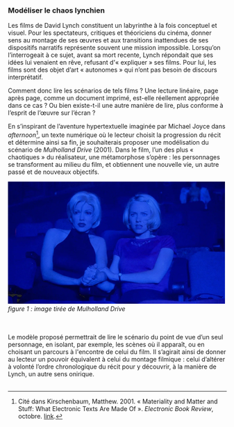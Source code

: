 ### Modéliser le chaos lynchien 

Les films de David Lynch constituent un labyrinthe à la fois conceptuel et visuel. Pour les spectateurs, critiques et théoriciens du cinéma, donner sens au montage de ses œuvres et aux transitions inattendues de ses dispositifs narratifs représente souvent une mission impossible. Lorsqu’on l’interrogeait à ce sujet, avant sa mort recente, Lynch répondait que ses idées lui venaient en rêve, refusant d'« expliquer » ses films. Pour lui, les films sont des objet d’art « autonomes » qui n’ont pas besoin de discours interprétatif.

Comment donc lire les scénarios de tels films ? Une lecture linéaire, page après page, comme un document imprimé, est-elle réellement appropriée dans ce cas ? Ou bien existe-t-il une autre manière de lire, plus conforme à l’esprit de l’œuvre sur l’écran ?

En s’inspirant de l’aventure hypertextuelle imaginée par Michael Joyce dans *afternoon*[^1], un texte numérique où le lecteur choisit la progression du récit et détermine ainsi sa fin, je souhaiterais proposer une modélisation du scénario de *Mulholland Drive* (2001). Dans le film, l’un des plus « chaotiques » du réalisateur, une métamorphose s’opère : les personnages se transforment au milieu du film, et obtiennent une nouvelle vie, un autre passé et de nouveaux objectifs.

  <img src="../assets/images/m_drive.png" alt="text" width="500">
  <figcaption><em>figure 1 : image tirée de Mulholland Drive</em>  </figcaption>
  
<br>
<br>

Le modèle proposé permettrait de lire le scénario du point de vue d’un seul personnage, en isolant, par exemple, les scènes où il apparaît, ou en choisant un parcours à l'encontre de celui du film. Il s’agirait ainsi de donner au lecteur un pouvoir équivalent à celui du montage filmique : celui d’altérer à volonté l’ordre chronologique du récit pour y découvrir, à la manière de Lynch, un autre sens onirique.
<br>
<br>
[^1]: Cité dans Kirschenbaum, Matthew. 2001. « Materiality and Matter and Stuff: What Electronic Texts Are Made Of ». *Electronic Book Review*, octobre. [link](https://electronicbookreview.com/essay/materiality-and-matter-and-stuff-what-electronic-texts-are-made-of/).
